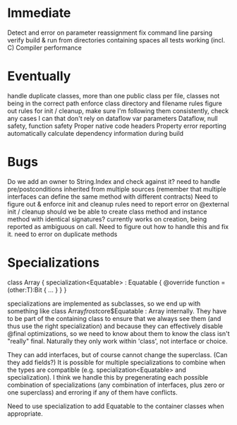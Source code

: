 Immediate
=========

Detect and error on parameter reassignment
fix command line parsing
verify build & run from directories containing spaces
all tests working (incl. C)
Compiler performance

Eventually
==========

handle duplicate classes, more than one public class per file, classes not being in the correct path
enforce class directory and filename rules
figure out rules for init / cleanup, make sure I'm following them consistently, check any cases I
    can that don't rely on dataflow
var parameters
Dataflow, null safety, function safety
Proper native code headers
Property error reporting
automatically calculate dependency information during build

Bugs
====

Do we add an owner to String.Index and check against it?
need to handle pre/postconditions inherited from multiple sources (remember that multiple interfaces
    can define the same method with different contracts)
Need to figure out & enforce init and cleanup rules
need to report error on @external init / cleanup
should we be able to create class method and instance method with identical signatures? currently
    works on creation, being reported as ambiguous on call. Need to figure out how to handle this
    and fix it.
need to error on duplicate methods

Specializations
===============

class Array<T> {
    specialization<Equatable<T>> : Equatable<T> {
        @override
        function =(other:T):Bit {
            ...
        }
    }
}

specializations are implemented as subclasses, so we end up with something like
class Array$frost$core$Equatable : Array<Equatable> internally. They have to be part of the
containing class to ensure that we always see them (and thus use the right specialization) and
because they can effectively disable @final optimizations, so we need to know about them to know
the class isn't "really" final. Naturally they only work within 'class', not interface or choice.

They can add interfaces, but of course cannot change the superclass. (Can they add fields?) It is
possible for multiple specializations to combine when the types are compatible
(e.g. specialization<Equatable<T>> and specialization<Formattable>). I think we handle this by
pregenerating each possible combination of specializations (any combination of interfaces, plus zero
or one superclass) and erroring if any of them have conflicts.

Need to use specialization to add Equatable to the container classes when appropriate.